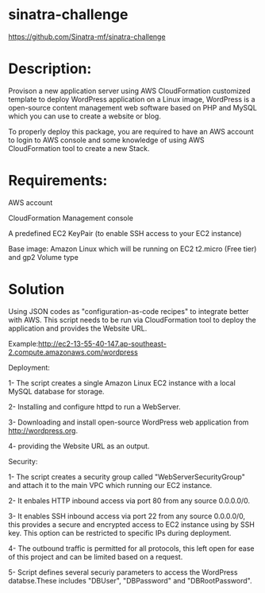 # sinatra-challenge
https://github.com/Sinatra-mf/sinatra-challenge

# Description:

Provison a new application server using AWS CloudFormation customized template to deploy WordPress application on a Linux image, WordPress is a open-source content management web software based on PHP and MySQL which you can use to create a website or blog.

To properly deploy this package, you are required to have an AWS account to login to AWS console and some knowledge of using AWS CloudFormation tool to create a new Stack.

# Requirements:

AWS account 

CloudFormation Management console

A predefined EC2 KeyPair (to enable SSH access to your EC2 instance)

Base image: Amazon Linux which will be running on EC2 t2.micro (Free tier) and gp2 Volume type

# Solution

Using JSON codes as "configuration-as-code recipes" to integrate better with AWS. This script needs to be run via CloudFormation tool to deploy the application and provides the Website URL.

Example:http://ec2-13-55-40-147.ap-southeast-2.compute.amazonaws.com/wordpress 

Deployment:

1- The script creates a single Amazon Linux EC2 instance with a local MySQL database for storage. 

2- Installing and configure httpd to run a WebServer.

3- Downloading and install open-source WordPress web application from http://wordpress.org.

4- providing the Website URL as an output.

Security:

1- The script creates a security group called "WebServerSecurityGroup" and attach it to the main VPC which running our EC2 instance.

2- It enbales HTTP inbound access via port 80 from any source 0.0.0.0/0.

3- It enables SSH inbound access via port 22 from any source 0.0.0.0/0, this provides a secure and encrypted access to EC2 instance using by SSH key. This option can be restricted to specific IPs during deployment.

4- The outbound traffic is permitted for all protocols, this left open for ease of this project and can be limited based on a request.

5- Script defines several securiy parameters to access the WordPress databse.These includes "DBUser", "DBPassword" and "DBRootPassword".






